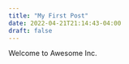 ```yaml
---
title: "My First Post"
date: 2022-04-21T21:14:43-04:00
draft: false
---
```

Welcome to Awesome Inc.

